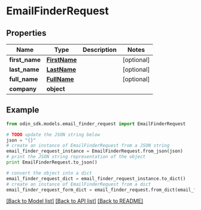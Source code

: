 # EmailFinderRequest


## Properties

Name | Type | Description | Notes
------------ | ------------- | ------------- | -------------
**first_name** | [**FirstName**](FirstName.md) |  | [optional] 
**last_name** | [**LastName**](LastName.md) |  | [optional] 
**full_name** | [**FullName**](FullName.md) |  | [optional] 
**company** | **object** |  | 

## Example

```python
from odin_sdk.models.email_finder_request import EmailFinderRequest

# TODO update the JSON string below
json = "{}"
# create an instance of EmailFinderRequest from a JSON string
email_finder_request_instance = EmailFinderRequest.from_json(json)
# print the JSON string representation of the object
print EmailFinderRequest.to_json()

# convert the object into a dict
email_finder_request_dict = email_finder_request_instance.to_dict()
# create an instance of EmailFinderRequest from a dict
email_finder_request_form_dict = email_finder_request.from_dict(email_finder_request_dict)
```
[[Back to Model list]](../README.md#documentation-for-models) [[Back to API list]](../README.md#documentation-for-api-endpoints) [[Back to README]](../README.md)


